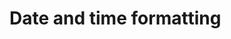 <!-- ======================================================================
--- Search engine
title:          Date and time formatting
keywords:       date, time, formatting
description:    Date and time formatting of ng-translation.
--- Menu system
order:          60
text:           Date and time formatting
hidden:         false
umbel:          false
--- Page properties
id:             
document:       
layout:         layout-2-left
$-left:         #side-menu
searchable:     true
--- Side menu
side-menu-root:     /documentation
side-menu-header:   Documentation
side-menu-top:      Installation
side-menu-depth:    2
======================================================================= -->

# Date and time formatting
